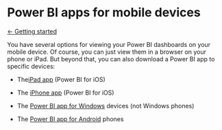 <properties 
   pageTitle="Power BI apps for mobile devices"
   description="Power BI apps for mobile devices"
   services="powerbi" 
   documentationCenter="" 
   authors="jastru" 
   manager="mblythe" 
   editor=""
   tags=""/>
 
<tags
   ms.service="powerbi"
   ms.devlang="NA"
   ms.topic="article"
   ms.tgt_pltfrm="NA"
   ms.workload="powerbi"
   ms.date="10/15/2015"
   ms.author="jastru"/>

# Power BI apps for mobile devices  
[← Getting started](https://support.powerbi.com/knowledgebase/topics/63037-getting-started)

You have several options for viewing your Power BI dashboards on your mobile device. Of course, you can just view them in a browser on your phone or iPad. But beyond that, you can also download a Power BI app to specific devices:

-   The[iPad app](https://support.powerbi.com/knowledgebase/topics/77999) (Power BI for iOS)

-   The [iPhone app](https://support.powerbi.com/knowledgebase/articles/527036) (Power BI for iOS)

-   The [Power BI app for Windows](https://support.powerbi.com/knowledgebase/articles/510917) devices (not Windows phones)

-   The [Power BI app for Android](https://support.powerbi.com/knowledgebase/articles/577773-get-started-with-the-power-bi-for-android-app) phones  